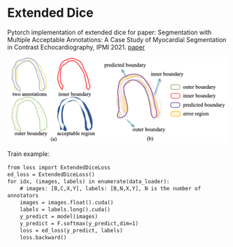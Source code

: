 # Extended Dice
Pytorch implementation of extended dice for paper: Segmentation with Multiple Acceptable Annotations: A Case Study of Myocardial Segmentation in Contrast Echocardiography, IPMI 2021. [paper](https://link.springer.com/chapter/10.1007/978-3-030-78191-0_37)

<p align="center">
  <img src="overview.jpg" width="700">
</p>

Train example:
```
from loss import ExtendedDiceLoss
ed_loss = ExtendedDiceLoss()
for idx, (images, labels) in enumerate(data_loader):
    # images: [B,C,X,Y], labels: [B,N,X,Y], N is the number of annotators
    images = images.float().cuda()
    labels = labels.long().cuda()
    y_predict = model(images)
    y_predict = F.softmax(y_predict,dim=1)
    loss = ed_loss(y_predict, labels)
    loss.backward()
```
